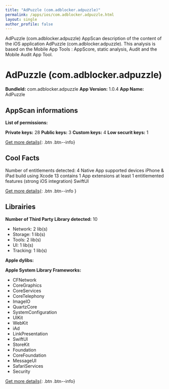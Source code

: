 ```yaml
---
title: "AdPuzzle (com.adblocker.adpuzzle)"
permalink: /apps/ios/com.adblocker.adpuzzle.html
layout: single
author_profile: false
---
```

AdPuzzle (com.adblocker.adpuzzle) AppScan description of the content of the iOS application AdPuzzle (com.adblocker.adpuzzle). This analysis is based on the Mobile App Tools : AppScore, static analysis, Audit and the Mobile Audit App Tool.

# AdPuzzle (com.adblocker.adpuzzle)

**BundleId:** com.adblocker.adpuzzle
**App Version:** 1.0.4
**App Name:** AdPuzzle


## AppScan informations 

**List of permissions:** 
  
  
**Private keys:** 28
**Public keys:** 3
**Custom keys:** 4
**Low securit keys:** 1
  
[Get more details](/pricing.html){: .btn .btn--info}

## Cool Facts

Number of entitlements detected: 4
Native App
supported devices iPhone & iPad
build using Xcode 13
contains 1 App extensions
at least 1 entitlemented features (strong iOS integration)
SwiftUI
  
[Get more details](/pricing.html){: .btn .btn--info }

## Librairies 
**Number of Third Party Library detected:** 10
- Network: 2 lib(s)
- Storage: 1 lib(s)
- Tools: 2 lib(s)
- UI: 1 lib(s)
- Tracking: 1 lib(s)


**Apple dylibs:**


**Apple System Library Frameworks:**
- CFNetwork
- CoreGraphics
- CoreServices
- CoreTelephony
- ImageIO
- QuartzCore
- SystemConfiguration
- UIKit
- WebKit
- iAd
- LinkPresentation
- SwiftUI
- StoreKit
- Foundation
- CoreFoundation
- MessageUI
- SafariServices
- Security


  
[Get more details](/pricing.html){: .btn .btn--info}


